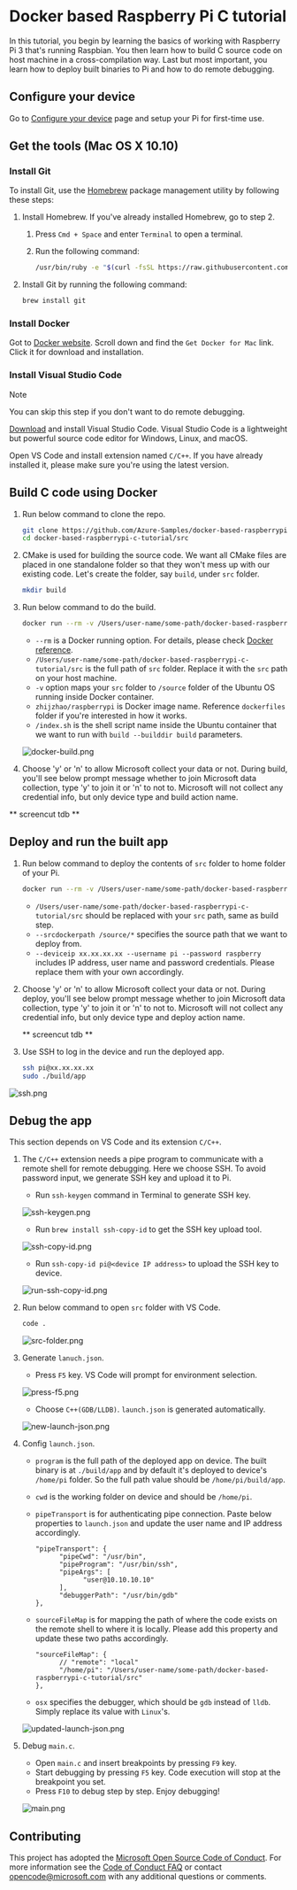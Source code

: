 
# Docker based Raspberry Pi C tutorial

In this tutorial, you begin by learning the basics of working with Raspberry Pi 3 that's running Raspbian. You then learn how to build C source code on host machine in a cross-compilation way. Last but most important, you learn how to deploy built binaries to Pi and how to do remote debugging. 

## Configure your device

Go to [Configure your device](https://docs.microsoft.com/en-us/azure/iot-hub/iot-hub-raspberry-pi-kit-c-lesson1-configure-your-device) page and setup your Pi for first-time use.

## Get the tools (Mac OS X 10.10)

### Install Git
To install Git, use the [Homebrew](http://brew.sh) package management utility by following these steps:

1. Install Homebrew. If you've already installed Homebrew, go to step 2.
   
   1. Press `Cmd + Space` and enter `Terminal` to open a terminal.
   2. Run the following command:
      
      ```bash
      /usr/bin/ruby -e "$(curl -fsSL https://raw.githubusercontent.com/Homebrew/install/master/install)"
      ```
2. Install Git by running the following command:
   
   ```bash
   brew install git
   ```

### Install Docker
Got to [Docker website](https://www.docker.com/). Scroll down and find the `Get Docker for Mac` link. Click it for download and installation.

### Install Visual Studio Code

> [!NOTE]
> You can skip this step if you don't want to do remote debugging.

[Download](https://code.visualstudio.com/docs/setup/osx) and install Visual Studio Code. Visual Studio Code is a lightweight but powerful source code editor for Windows, Linux, and macOS.

Open VS Code and install extension named `C/C++`. If you have already installed it, please make sure you're using the latest version.

## Build C code using Docker

1. Run below command to clone the repo.

   ```bash
   git clone https://github.com/Azure-Samples/docker-based-raspberrypi-c-tutorial.git
   cd docker-based-raspberrypi-c-tutorial/src
   ```

2. CMake is used for building the source code. We want all CMake files are placed in one standalone folder so that they won't mess up with our existing code. Let's create the folder, say `build`, under `src` folder.

   ```bash
   mkdir build
   ```

3. Run below command to do the build. 

   ```bash
   docker run --rm -v /Users/user-name/some-path/docker-based-raspberrypi-c-tutorial/src:/source zhijzhao/raspberrypi /index.sh build --builddir build
   ```

   * `--rm` is a Docker running option. For details, please check [Docker reference](https://docs.docker.com/engine/reference/commandline/run/).
   * `/Users/user-name/some-path/docker-based-raspberrypi-c-tutorial/src` is the full path of `src` folder. Replace it with the `src` path on your host machine.
   * `-v` option maps your `src` folder to `/source` folder of the Ubuntu OS running inside Docker container.
   * `zhijzhao/raspberrypi` is Docker image name. Reference `dockerfiles` folder if you're interested in how it works.
   * `/index.sh` is the shell script name inside the Ubuntu container that we want to run with `build --builddir build` parameters.

   ![docker-build.png](images/docker-build.png)

 4. Choose 'y' or 'n' to allow Microsoft collect your data or not. During build, you'll see below prompt message whether to join Microsoft data collection, type 'y' to join it or 'n' to not to. Microsoft will not collect any credential info, but only device type and build action name.

   ** screencut tdb **
   

## Deploy and run the built app

1. Run below command to deploy the contents of `src` folder to home folder of your Pi.

   ```bash
   docker run --rm -v /Users/user-name/some-path/docker-based-raspberrypi-c-tutorial/src:/source zhijzhao/raspberrypi /index.sh deploy --srcdockerpath /source/* --destdir /home/pi --deviceip xx.xx.xx.xx --username pi --password raspberry
   ```
   * `/Users/user-name/some-path/docker-based-raspberrypi-c-tutorial/src` should be replaced with your `src` path, same as build step.
   * `--srcdockerpath /source/*` specifies the source path that we want to deploy from.
   * `--deviceip xx.xx.xx.xx --username pi --password raspberry` includes IP address, user name and password credentials. Please replace them with your own accordingly.

2. Choose 'y' or 'n' to allow Microsoft collect your data or not. During deploy, you'll see below prompt message whether to join Microsoft data collection, type 'y' to join it or 'n' to not to. Microsoft will not collect any credential info, but only device type and deploy action name.

   ** screencut tdb **

3. Use SSH to log in the device and run the deployed app.

   ```bash
   ssh pi@xx.xx.xx.xx
   sudo ./build/app
   ```

![ssh.png](images/ssh.png)

## Debug the app

This section depends on VS Code and its extension `C/C++`. 

1. The `C/C++` extension needs a pipe program to communicate with a remote shell for remote debugging. Here we choose SSH. To avoid password input, we generate SSH key and upload it to Pi. 

   * Run `ssh-keygen` command in Terminal to generate SSH key.
   
   ![ssh-keygen.png](images/ssh-keygen.png)

   * Run `brew install ssh-copy-id` to get the SSH key upload tool.
   
   ![ssh-copy-id.png](images/ssh-copy-id.png)

   * Run `ssh-copy-id pi@<device IP address>` to upload the SSH key to device.

   ![run-ssh-copy-id.png](images/run-ssh-copy-id.png)

2. Run below command to open `src` folder with VS Code.

   ```bash
   code .
   ```

   ![src-folder.png](images/src-folder.png)

3. Generate `lanuch.json`.

   * Press `F5` key. VS Code will prompt for environment selection.

   ![press-f5.png](images/press-f5.png)

   * Choose `C++(GDB/LLDB)`. `launch.json` is generated automatically.

   ![new-launch-json.png](images/new-launch-json.png)

4. Config `launch.json`.

   * `program` is the full path of the deployed app on device. The built binary is at `./build/app` and by default it's deployed to device's `/home/pi` folder. So the full path value should be `/home/pi/build/app`.
 
   * `cwd` is the working folder on device and should be `/home/pi`.
 
   * `pipeTransport` is for authenticating pipe connection. Paste below properties to `launch.json` and update the user name and IP address accordingly.

      ```
      "pipeTransport": {
            "pipeCwd": "/usr/bin",
            "pipeProgram": "/usr/bin/ssh",
            "pipeArgs": [
                  "user@10.10.10.10"
            ],
            "debuggerPath": "/usr/bin/gdb"
      },
      ``` 

   * `sourceFileMap` is for mapping the path of where the code exists on the remote shell to where it is locally. Please add this property and update these two paths accordingly.

      ```
      "sourceFileMap": {
            // "remote": "local"
            "/home/pi": "/Users/user-name/some-path/docker-based-raspberrypi-c-tutorial/src"
      },
      ```

   * `osx` specifies the debugger, which should be `gdb` instead of `lldb`. Simply replace its value with `Linux`'s.

   ![updated-launch-json.png](images/updated-launch-json.png)

4. Debug `main.c`.

   * Open `main.c` and insert breakpoints by pressing `F9` key.
   * Start debugging by pressing `F5` key. Code execution will stop at the breakpoint you set.
   * Press `F10` to debug step by step. Enjoy debugging!

   ![main.png](images/main.png)

## Contributing
This project has adopted the [Microsoft Open Source Code of Conduct](https://opensource.microsoft.com/codeofconduct/). For more information see the [Code of Conduct FAQ](https://opensource.microsoft.com/codeofconduct/faq/) or contact [opencode@microsoft.com](mailto:opencode@microsoft.com) with any additional questions or comments.
